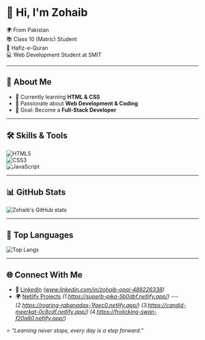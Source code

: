 # 👋 Hi, I'm Zohaib  

🌍 From Pakistan  
📚 Class 10 (Matric) Student  
🕌 Hafiz-e-Quran  
💻 Web Development Student at SMIT  

---

## 🚀 About Me  
- 🌟 Currently learning **HTML & CSS**  
- 📖 Passionate about **Web Development & Coding**  
- 🎯 Goal: Become a **Full-Stack Developer**  

---

## 🛠️ Skills & Tools  
![HTML5](https://img.shields.io/badge/HTML5-E34F26?style=for-the-badge&logo=html5&logoColor=white)  
![CSS3](https://img.shields.io/badge/CSS3-1572B6?style=for-the-badge&logo=css3&logoColor=white)  
![JavaScript](https://img.shields.io/badge/JavaScript-F7DF1E?style=for-the-badge&logo=javascript&logoColor=black)  

---

## 📊 GitHub Stats  
![Zohaib's GitHub stats](https://github-readme-stats.vercel.app/api?username=Zohaib&show_icons=true&theme=tokyonight)  

---

## 🌟 Top Languages  
![Top Langs](https://github-readme-stats.vercel.app/api/top-langs/?username=Zohaib&layout=compact&theme=tokyonight)  

---

## 🌐 Connect With Me  
- 💼 [LinkedIn](#) *(www.linkedin.com/in/zohaib-opai-488226338)* 
- 🌍 [Netlify Projects](#) *(1.https://superb-pika-5b0dbf.netlify.app/)* 
---                         *(2.https://roaring-rabanadas-1faec0.netlify.app/)*
                            *(3.https://candid-meerkat-0c8cdf.netlify.app/)*
                            *(4.https://frolicking-swan-f20a80.netlify.app/)*
  
⭐️ *“Learning never stops, every day is a step forward.”*
